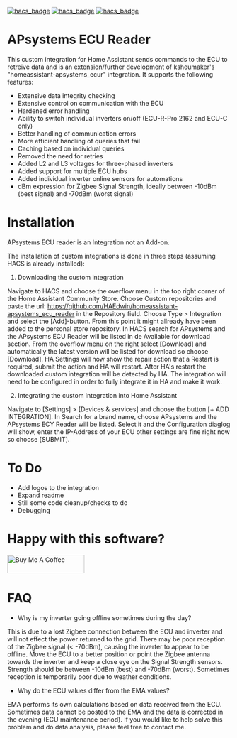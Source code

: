 [![hacs_badge](https://img.shields.io/maintenance/yes/2025)](https://github.com/haedwin/homeassistant-apsystems_ecu_reader)
[![hacs_badge](https://img.shields.io/badge/HACS-Custom-41BDF5.svg)](https://github.com/hacs/integration)
[![hacs_badge](https://img.shields.io/github/v/release/haedwin/homeassistant-apsystems_ecu_reader)](https://github.com/haedwin/homeassistant-apsystems_ecu_reader)

# APsystems ECU Reader
This custom integration for Home Assistant sends commands to the ECU to retreive data and is an extension/further development of ksheumaker's "homeassistant-apsystems_ecur" integration. It supports the following features:
- Extensive data integrity checking
- Extensive control on communication with the ECU
- Hardened error handling
- Ability to switch individual inverters on/off (ECU-R-Pro 2162 and ECU-C only)
- Better handling of communication errors
- More efficient handling of queries that fail
- Caching based on individual queries
- Removed the need for retries
- Added L2 and L3 voltages for three-phased inverters
- Added support for multiple ECU hubs
- Added individual inverter online sensors for automations
- dBm expression for Zigbee Signal Strength, ideally between -10dBm (best signal) and -70dBm (worst signal)

# Installation
APsystems ECU reader is an Integration not an Add-on.

The installation of custom integrations is done in three steps (assuming HACS is already installed):

1. Downloading the custom integration

Navigate to HACS and choose the overflow menu in the top right corner of the Home Assistant Community Store.
Choose Custom repositories and paste the url: https://github.com/HAEdwin/homeassistant-apsystems_ecu_reader in the Repository field.
Choose Type > Integration and select the [Add]-button. From this point it might allready have been added to the personal store repository.
In HACS search for APsystems and the APsystems ECU Reader will be listed in de Available for download section.
From the overflow menu on the right select [Download] and automatically the latest version will be listed for download so choose [Download].
HA Settings will now show the repair action that a Restart is required, submit the action and HA will restart.
After HA's restart the downloaded custom integration will be detected by HA. The integration will need to be configured in order to fully integrate it in HA and make it work.

2. Integrating the custom integration into Home Assistant

Navigate to [Settings] > [Devices & services] and choose the button [+ ADD INTEGRATION].
In Search for a brand name, choose APsystems and the APsystems ECY Reader will be listed.
Select it and the Configuration diaglog will show, enter the IP-Address of your ECU other settings are fine right now so choose [SUBMIT].

# To Do
- Add logos to the integration
- Expand readme
- Still some code cleanup/checks to do
- Debugging

# Happy with this software?
<a href="https://buymeacoffee.com/haedwin" target="_blank"><img src="https://cdn.buymeacoffee.com/buttons/default-orange.png" alt="Buy Me A Coffee" height="41" width="174"></a>


# FAQ
- Why is my inverter going offline sometimes during the day?

This is due to a lost Zigbee connection between the ECU and inverter and will not effect the power returned to the grid. There may be poor reception of the Zigbee signal (< -70dBm), causing the inverter to appear to be offline. Move the ECU to a better position or point the Zigbee antenna towards the inverter and keep a close eye on the Signal Strength sensors. Strength should be between -10dBm (best) and -70dBm (worst). Sometimes reception is temporarily poor due to weather conditions.

- Why do the ECU values ​​differ from the EMA values?

EMA performs its own calculations based on data received from the ECU. Sometimes data cannot be posted to the EMA and the data is corrected in the evening (ECU maintenance period). If you would like to help solve this problem and do data analysis, please feel free to contact me.
